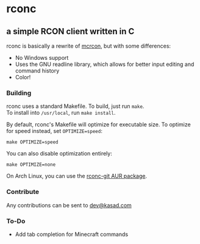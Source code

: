 # rconc
## a simple RCON client written in C

rconc is basically a rewrite of [mcrcon](https://github.com/tiiffi/mcrcon), but with some differences:

- No Windows support
- Uses the GNU readline library, which allows for better input editing and command history
- Color!

### Building
rconc uses a standard Makefile. To build, just run `make`.  
To install into `/usr/local`, run `make install`.  

By default, rconc's Makefile will optimize for executable size.
To optimize for speed instead, set `OPTIMIZE=speed`:

```
make OPTIMIZE=speed
```

You can also disable optimization entirely:
```
make OPTIMIZE=none
```

On Arch Linux, you can use the [rconc-git AUR package](https://aur.archlinux.org/packages/rconc-git).

### Contribute
Any contributions can be sent to [dev@kasad.com](mailto:dev@kasad.com)

### To-Do
- Add tab completion for Minecraft commands
